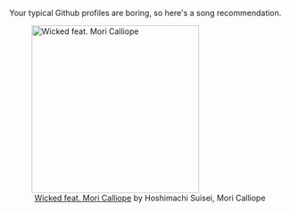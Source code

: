 Your typical Github profiles are boring, so here's a song recommendation.
<figure><img width="300" height="300" src="https://i.scdn.co/image/ab67616d0000b2733ec18cbf0bc4fa2aacc4a144" alt="Wicked feat. Mori Calliope" /><figcaption align="center"><a href="https://open.spotify.com/track/2F91gzFzuZcfX5NwU34cZw" target="_blank">Wicked feat. Mori Calliope</a> by Hoshimachi Suisei, Mori Calliope</figcaption></figure>
